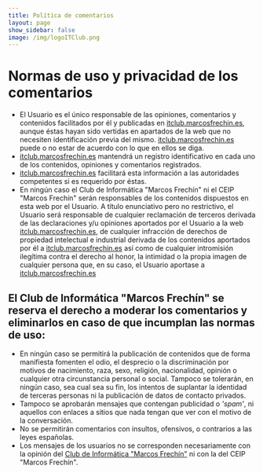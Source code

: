 ```yaml
---
title: Política de comentarios
layout: page
show_sidebar: false
image: /img/logoITClub.png
---
```


# Normas de uso y privacidad de los comentarios
- El Usuario es el único responsable de las opiniones, comentarios y contenidos facilitados por él y publicadas en [itclub.marcosfrechin.es](https://itclub.marcosfrechin.es/), aunque éstas hayan sido vertidas en apartados de la web que no necesiten identificación previa del mismo. [itclub.marcosfrechin.es](https://itclub.marcosfrechin.es/) puede o no estar de acuerdo con lo que en ellos se diga.
- [itclub.marcosfrechin.es](https://itclub.marcosfrechin.es/) mantendrá un registro identificativo en cada uno de los contenidos, opiniones y comentarios registrados.
- [itclub.marcosfrechin.es](https://itclub.marcosfrechin.es/) facilitará esta información a las autoridades competentes si es requerido por éstas.
- En ningún caso el Club de Informática "Marcos Frechín" ni el CEIP "Marcos Frechín" serán responsables de los contenidos dispuestos en esta web por el Usuario. A título enunciativo pero no restrictivo, el Usuario será responsable de cualquier reclamación de terceros derivada de las declaraciones y/u opiniones aportados por el Usuario a la web [itclub.marcosfrechin.es](https://itclub.marcosfrechin.es/), de cualquier infracción de derechos de propiedad intelectual e industrial derivada de los contenidos aportados por él a [itclub.marcosfrechin.es](https://itclub.marcosfrechin.es/) así como de cualquier intromisión ilegítima contra el derecho al honor, la intimidad o la propia imagen de cualquier persona que, en su caso, el Usuario aportase a [itclub.marcosfrechin.es](https://itclub.marcosfrechin.es/)

## El Club de Informática "Marcos Frechín" se reserva el derecho a moderar los comentarios y eliminarlos en caso de que incumplan las normas de uso:

- En ningún caso se permitirá la publicación de contenidos que de forma manifiesta fomenten el odio, el desprecio o la discriminación por motivos de nacimiento, raza, sexo, religión, nacionalidad, opinión o cualquier otra circunstancia personal o social. Tampoco se tolerarán, en ningún caso, sea cual sea su fin, los intentos de suplantar la identidad de terceras personas ni la publicación de datos de contacto privados.
- Tampoco se aprobarán mensajes que contengan publicidad o *'spam'*, ni aquellos con enlaces a sitios que nada tengan que ver con el motivo de la conversación.
- No se permitirán comentarios con insultos, ofensivos, o contrarios a las leyes españolas.
- Los mensajes de los usuarios no se corresponden necesariamente con la opinión del [Club de Informática "Marcos Frechín"](/) ni con la del CEIP "Marcos Frechín".